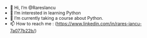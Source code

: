 - 👋 Hi, I’m @RaresIancu
- 👀 I’m interested in learning Python
- 🌱 I’m currently taking a course about Python.
- 📫 How to reach me : (https://www.linkedin.com/in/rares-iancu-7a077b22b/)
